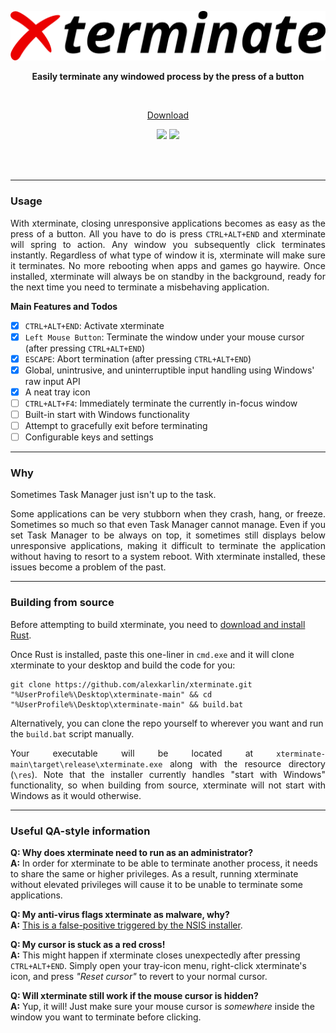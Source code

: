 <br><br>

<p align="center"><img src="images/logo.png?raw=true" alt="xterminate logo" border="0"></p>

**<p align="center">Easily terminate any windowed process by the press of a button</p>**

<br>

<p align="center"><a href="https://github.com/alexkarlin/xterminate/releases/latest/download/xterminate-setup.exe">Download</a></p>

<p align="center">
  <img src="https://img.shields.io/github/downloads/alexkarlin/xterminate/total">
  <img src="https://img.shields.io/github/license/alexkarlin/xterminate">
</p>

<br><br>

---

### Usage

<p align="justify">
  With xterminate, closing unresponsive applications becomes as easy as the press of a button. 
  All you have to do is press <code>CTRL+ALT+END</code> and xterminate will spring to action. 
  Any window you subsequently click terminates instantly. Regardless of what type of window it is, xterminate will make sure it terminates. 
  No more rebooting when apps and games go haywire.
  Once installed, xterminate will always be on standby in the background, ready for the next time you need to terminate a misbehaving application.
</p>

**<p>Main Features and Todos<p>**

  - [x] `CTRL+ALT+END`: Activate xterminate
  - [x] `Left Mouse Button`: Terminate the window under your mouse cursor (after pressing `CTRL+ALT+END`)
  - [x] `ESCAPE`: Abort termination (after pressing `CTRL+ALT+END`)
  - [x] Global, unintrusive, and uninterruptible input handling using Windows' raw input API
  - [x] A neat tray icon
  - [ ] `CTRL+ALT+F4`: Immediately terminate the currently in-focus window
  - [ ] Built-in start with Windows functionality
  - [ ] Attempt to gracefully exit before terminating
  - [ ] Configurable keys and settings

---

### Why
Sometimes Task Manager just isn't up to the task.

<p align="justify">
  Some applications can be very stubborn when they crash, hang, or freeze. Sometimes so much so that even Task Manager cannot manage.
  Even if you set Task Manager to be always on top, 
  it sometimes still displays below unresponsive applications, making it difficult to terminate 
  the application without having to resort to a system reboot. With xterminate installed, these issues become a problem of the past.
</p>

---

### Building from source
Before attempting to build xterminate, you need to [download and install Rust](https://www.rust-lang.org/tools/install).

Once Rust is installed, paste this one-liner in `cmd.exe` and it will clone xterminate to your desktop and build the code for you:

    git clone https://github.com/alexkarlin/xterminate.git "%UserProfile%\Desktop\xterminate-main" && cd "%UserProfile%\Desktop\xterminate-main" && build.bat

Alternatively, you can clone the repo yourself to wherever you want and run the `build.bat` script manually.

<p align="justify">
  Your executable will be located at <code>xterminate-main\target\release\xterminate.exe</code> along with the resource directory (<code>\res</code>). 
  Note that the installer currently handles "start with Windows" functionality, 
  so when building from source, xterminate will not start with Windows as it would otherwise.
</p>

---

### Useful QA-style information
**Q: Why does xterminate need to run as an administrator?**
<br>**A:** In order for xterminate to be able to terminate another process, it needs to share the same or higher privileges. 
As a result, running xterminate without elevated privileges will cause it to be unable to terminate some applications.

**Q: My anti-virus flags xterminate as malware, why?**
<br>**A:** [This is a false-positive triggered by the NSIS installer](https://nsis.sourceforge.io/NSIS_False_Positives).

**Q: My cursor is stuck as a red cross!**
<br>**A:** This might happen if xterminate closes unexpectedly after pressing `CTRL+ALT+END`.
Simply open your tray-icon menu, right-click xterminate's icon, and press _"Reset cursor"_ to revert to your normal cursor.

**Q: Will xterminate still work if the mouse cursor is hidden?**
<br>**A:** Yup, it will! Just make sure your mouse cursor is _somewhere_ inside the window you want to terminate before clicking.
